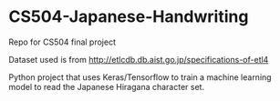 # CS504-Japanese-Handwriting

Repo for CS504 final project

Dataset used is from http://etlcdb.db.aist.go.jp/specifications-of-etl4

Python project that uses Keras/Tensorflow to train a machine learning model to read the Japanese Hiragana character set.
